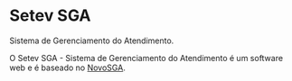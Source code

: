 # Setev SGA

Sistema de Gerenciamento do Atendimento.

O Setev SGA - Sistema de Gerenciamento do Atendimento é um software web e é baseado no [NovoSGA](http://novosga.org).
